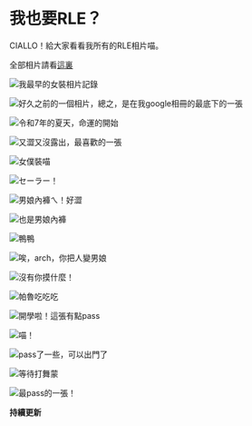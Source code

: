 # 我也要RLE？

CIALLO！給大家看看我所有的RLE相片喵。

全部相片請看[這裏](https://photos.app.goo.gl/4TeccdphSS7wvBXA9)

![我最早的女裝相片記錄](#)

![好久之前的一個相片，總之，是在我google相冊的最底下的一張](https://lh3.googleusercontent.com/pw/AP1GczPI0HVJTtidTQ4uKG6qxq3HCNVmw-GI9RS0lEv_j1YCyPr6XVxXgmZ-T5n22OzDvyfcLfz7SWdkWv7JqRATQfsj8tpqHdafGnRbgzSIAxsvBh2SH6pkgEd5Ta8ktYWfQD7bj4vTKamM97ALy688-QCL=w1236-h927-s-no-gm?authuser=0)

![令和7年的夏天，命運的開始](https://lh3.googleusercontent.com/pw/AP1GczO--wtPwHYmnvL58I5szbP8Z5sQ2Yws5OmA3e28HD7lYXjGYh92QgcTZ_9py4D49_pZSvdLimcbqduS3tyR4Dw1rL3xf42UCy8u0AG7wWs0IFuhDrFFsWhzxkjYxN8sqS-l7YVN_cPZCywmUxFjAe5T=w1238-h927-s-no-gm?authuser=0)

![又澀又沒露出，最喜歡的一張](https://lh3.googleusercontent.com/pw/AP1GczNTTe6ORvSQQNvKmDkc49yQNITpSpYqlADX5UcP48U-vMYGz4FsTyNlH1qb6ACM3vVfDWMt5azwc7jprSd2_HJWoizpdMfy3uJ1sJSX4ebNlcSmeemW_xgNEB9nFQa9zNb1bk85_BUGfjePa50OiRcL=w1238-h927-s-no-gm?authuser=0)

![女僕裝喵](https://lh3.googleusercontent.com/pw/AP1GczMNBaQlRsRJZTTXMfEjfM-MUPwOL0c4icutN2DkUr_3jtIi6h8e69msgCiRC4PK2YsD_uPk75T6cfmSRW66c-XsZ88Ou4WHcoThudoIbD3jcgoqKAm0qYIJXZDk_MY9rC55hRpkRm0V9k4yc9oIJVhL=w1238-h927-s-no-gm?authuser=0)

![セーラー！](https://lh3.googleusercontent.com/pw/AP1GczO0F2gnpTWRKW7PSoceVJfZVs915HmXhCHW3xILvVT3oqOTYbL8x-TCFF2FKoNqxdwj9o9-JQtmLIXD-saXcBXGQ2khxqm1Eaw0UNqkb_BG_6feQQ4s9noinIF4tw059FWbnIdhmtnYFxVturClvzZp=w1238-h927-s-no-gm?authuser=0)

![男娘內褲ㄟ！好澀](https://lh3.googleusercontent.com/pw/AP1GczPVnFBvmOZLoDFf9Vv0J-NQ5CyJdDti9pmWL_75JjoFTetl3M-KU-MmUhbfwKFsyAf1zGI1e6BmjF7S3HqHpHvWTrIprkqF_tnEhgCDT9pCsNXQEZnPal1QIuigFMU7b9VhTLU2N4ekXFbwwRZIwEIq=w1236-h927-s-no-gm?authuser=0)

![也是男娘內褲](https://lh3.googleusercontent.com/pw/AP1GczMuJvV9xoMu0GXH8dZ31o53UPDnHupRTvxFM-TE5kB9eVypQKFsh1DeL8rzCX6Bt0G-qc8rVKtC7_Cwex7B84JSXULW-00IX7gQMocqD_VbIclu5XfNav4VGdTjyHOubbqdWj-neeEYnP-ixHWXHBzE=w1238-h927-s-no-gm?authuser=0)

![鴨鴨](https://lh3.googleusercontent.com/pw/AP1GczN2LwUjyd_vDrCZ8Vnym-kmzkL9z-UOsmJZhG4l51rQ55isTgzs3vpfY4D296Tr-XRcRRlnWbpJywrDTk-wAs9FaajLp7SS_6-7wioSZqk9KeCxZPmmpvY2_uZ46b-qWeHMmFgIqkPq7h1LTKVYzlIf=w695-h927-s-no-gm?authuser=0)

![唉，arch，你把人變男娘](https://lh3.googleusercontent.com/pw/AP1GczOe2x4YLwHQ1G90PBz9pGVgaalsRmUvcTI1MimrQDvDAxmxDVaTzN_LR3J7hyFLkCN4i2TzYC2qn_WT_fC_P0SlOCL-SGP_9KEiOVn8sodp_-bqxTaXGJBVzYqtb0mEA8B2J9PFWDGBHDt6IRMkvqF4=w1236-h927-s-no-gm?authuser=0)

![沒有你摸什麼！](https://lh3.googleusercontent.com/pw/AP1GczN0S2XIjVbJBbc4wMZdJvam2Pvsr0PbItmzsiixzHO_AGV-OBlRa0N61PGqEBGVA7ijoFUzzXNtS5ChXOpUQwH76rUwv8jlmF6R1DvytzDDbeBynqpP0J-C72D5UrzP6ORi4ImUhAZytB0TdbVHsxNy=w1236-h927-s-no-gm?authuser=0)

![帕魯吃吃吃](https://lh3.googleusercontent.com/pw/AP1GczNBoqmIUVkZieTnTA55nsDK5Vzq_c60Gb7ElOesK3j7NyThgQWPM2CQ48EOsJZPE6fRZzGr9xbwTVD5FoK9nG37gnzMwcBaob9cDHq2qpHsdW2YHHWhyMEswzTRxiXKtNjYN9yrch3GVdx_Lp1aBGWp=w1236-h927-s-no-gm?authuser=0)

![開學啦！這張有點pass](https://lh3.googleusercontent.com/pw/AP1GczPXwksMv2RSf5Mk2o7kvMo2i94qXOrm5l6zMYPUC6mF5b9dPM6wlDAmm4rajR-oexWjtjmSUKmLiCGdZM0Mc4UlTaBwVx-vZBoHl1bX1qBN5kthc9mNJwhQBbHdZJ1JHt-_bwbtuWQpt0qhozrSigHL=w694-h927-s-no-gm?authuser=0)

![喵！](https://lh3.googleusercontent.com/pw/AP1GczO9WMnphJwUkyLJt2ihAutw2YhLnbR51IkySqkibg1xcjXdjJwQcoYGtLRIpT4R0RnN2Iq4ZlVowpE5Q5TCnBsZ8dzAujBsnkxemWcF0-tSs0S5XyHvXWCoKyCqWB59jcNrHsI-M5H4-WXDM-P6ltTe=w695-h927-s-no-gm?authuser=0)

![pass了一些，可以出門了](https://lh3.googleusercontent.com/pw/AP1GczMOcGyT-tUdiCd8k1BuoKCU1zFEpcnYKAgH-bS9gF3M6dRSuyt0c4CY1i6R6n3rYuxVIilJW2GsxG6VpfLxyX5EjUMVljF524ejMuAkqas_s329ce0m4MPupvFxU_BS2vqU5uhaUv9xd91pD0XK6LTZ=w695-h927-s-no-gm?authuser=0)

![等待打舞蒙](https://lh3.googleusercontent.com/pw/AP1GczM0m0EvUvaRIYNgBVCWI1ONkSI90UZC4jU2eM1d3kfd_cGiqTb9vg5DgxFEwm-6SZwXeV5yuLVfq2hRbyCcSuRvtQHTtjKPP1I05ssU5kjns1GmjvxFMYzcMOf_BeHg0IqQ5pgxRUagv6wgRUOy_xwT=w694-h927-s-no-gm?authuser=0)

![最pass的一張！](https://lh3.googleusercontent.com/pw/AP1GczOZKarugTDOS_sNRrEbzBCgYiR5hrjJeuzLBeBGlrBVBpLDsrP9mxSKYOnQ3syPLg_CSIdpqBXBD_brvbUkeWA62zdwfySRDPuraY6W2qFdpEf8bsGMzeC0NWYLPqpl4QVYPtQUEk1Wb7ZAV26fEfee=w695-h927-s-no-gm?authuser=0)

**持續更新**